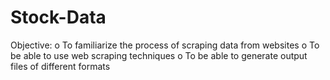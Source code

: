 # Stock-Data
Objective:
o To familiarize the process of scraping data from websites
o To be able to use web scraping techniques
o To be able to generate output files of different formats
